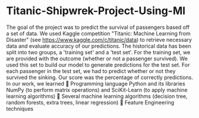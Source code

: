 # Titanic-Shipwrek-Project-Using-Ml
The goal of the project was to predict the survival of passengers based off a set of data. We used Kaggle competition "Titanic: Machine Learning from Disaster" (see https://www.kaggle.com/c/titanic/data) to retrieve necessary data and evaluate
accuracy of our predictions. The historical data has been split into two groups, a 'training set' and a 'test set'. For the training set, we are provided with the outcome (whether or not a passenger survived). We used this set to build our model to
generate predictions for the test set. For each passenger in the test set, we had to predict whether or not they survived
the sinking. Our score was the percentage of correctly predictions. In our work, we learned
 Programming language Python and its libraries NumPy (to perform matrix operations) and SciKit-Learn (to apply machine learning algorithms)
 Several machine learning algorithms (decision tree, random forests, extra trees, linear regression)
 Feature Engineering techniques
